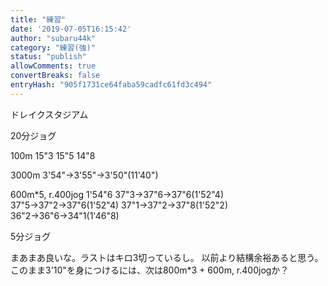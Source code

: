 ```yaml
---
title: "練習"
date: '2019-07-05T16:15:42'
author: "subaru44k"
category: "練習(強)"
status: "publish"
allowComments: true
convertBreaks: false
entryHash: "905f1731ce64faba59cadfc61fd3c494"
---
```

ドレイクスタジアム

20分ジョグ

100m
15"3
15"5
14"8

3000m
3'54"→3'55"→3'50"(11'40")

600m*5, r.400jog
1'54"6
37"3→37"6→37"6(1'52"4)
37"5→37"2→37"6(1'52"4)
37"1→37"2→37"8(1'52"2)
36"2→36"6→34"1(1'46"8)

5分ジョグ

まあまあ良いな。ラストはキロ3切っているし。
以前より結構余裕あると思う。このまま3'10"を身につけるには、次は800m*3 + 600m, r.400jogか？
